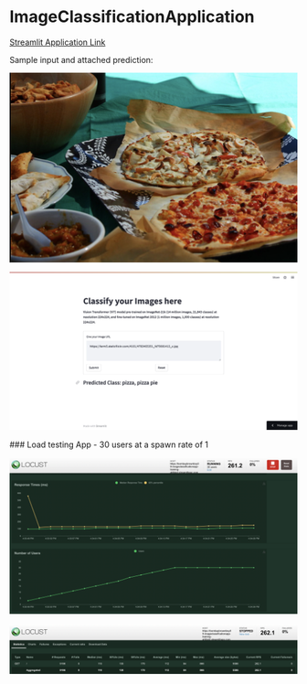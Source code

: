# ImageClassificationApplication

[Streamlit Application Link](https://bombaybrownboy09-imageclassificationapp-training-ah8ykd.streamlitapp.com/)

Sample input and attached prediction:
<p align="center">
  <img src="https://github.com/BombayBrownBoy09/ImageClassificationApp/blob/main/images/pizza.png" />
</p>
<p align="center">
  <img src="https://github.com/BombayBrownBoy09/ImageClassificationApp/blob/main/images/Result.png" />
</p>
### Load testing App - 30 users at a spawn rate of 1

<p align="center">
  <img src="https://github.com/BombayBrownBoy09/ImageClassificationApp/blob/main/images/locust1.png" />
</p>
<p align="center">
  <img src="https://github.com/BombayBrownBoy09/ImageClassificationApp/blob/main/images/locust2.png" />
</p>
